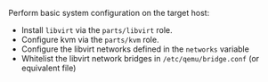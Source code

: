 Perform basic system configuration on the target host:

- Install `libvirt` via the `parts/libvirt` role.
- Configure kvm via the `parts/kvm` role.
- Configure the libvirt networks defined in the `networks` variable
- Whitelist the libvirt network bridges in `/etc/qemu/bridge.conf` (or
  equivalent file)
